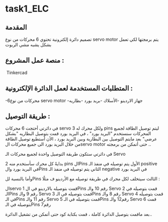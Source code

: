 # task1_ELC
## المقدمة

تصميم دائرة إلكترونية تحتوي 6 محركات من نوع servo motor يتم برمجتها لكي تعمل بشكل يشبه مشي الربوت 

## منصة عمل المشروع :
‏ Tinkercad

## المتطلبات المستخدمة لعمل الدائرة الإلكترونية :
-6محركات من نوع servo motor 
-جهاز الاردينو
-الأسلاك
 -بريد بورد
-بطاريه 

## طريقة التوصيل :

في دائرتي أحتجت 6 محركات servo ولكل محرك له 3 pins ليتم توصيل الطاقة لجميع المحركات سنستخدم "البريد بورد" ، في البريد بورد قمت بتوصيل البطاريه "بشكل عرضي" بعد مايتم التوصيل بين البطارية وبين البريد بورد ، الأن أستطيع توصيل الطاقة من خلال البريد بورد الى جميع محركات الservo motor حتى أتمكن من برمجته ..

في دائرتي ستكون طريقة التوصيل واحدة لجميع محركات الـ Servo 

بدايةً كل محرك سأستخدم منه 2 pins 
الPins الأول يتم توصيله في منفذ الـ positive في البريد بورد
والPins الثاني يتم توصيله في منفذ الـ negative في البريد بورد

وأما بالنسبة للPins الثالث سيتخلف لكل محرك في طريقة توصيله مع الأردينو ف مثلًا :

الservo 1 قمت بتوصيله بالاردينو في الPins رقم 10
والـ Servo 2 قمت بتوصيله في الـPins رقم 9 
والـ Servo 3 قمت بتوصيله في الـPins رقم 8 
والـ Servo 4 قمت بتوصيله في الـPins رقم 11
والـ Servo 5 قمت بتوصيله في الـPins رقم12
والـ Servo 6 قمت بتوصيله في الـPins رقم7  

بعد ماقمت بتوصيل الدائرة كاملة ، قمت بكتابة كود حتى أتمكن من تشغيل الدائرة..
